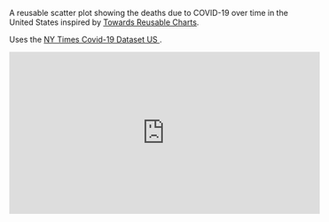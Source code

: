 A reusable scatter plot showing the deaths due to COVID-19 over time in the United States inspired by [Towards Reusable Charts](https://bost.ocks.org/mike/chart/).

Uses the [NY Times Covid-19 Dataset US ](https://github.com/nytimes/covid-19-data/blob/master/rolling-averages/us-states.csv).

<iframe width="560" height="292" src="https://vizhub.com/Dasbach/2f187172631c404eb0e15913108272f4?mode=embed" title="COVID-19 impact on health of US population" frameborder="0" ></iframe>
